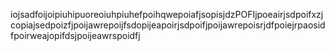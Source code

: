 iojsadfoijoipiuhipuoreoiuhpiuhefpoihqwepoiafjsopisjdzPOFIjpoeairjsdpoifxzjcopiajsedpoizfjpoijawrepoijfsdopijeapoirjsdpoifjpoijawrepoisrjdfpoiejrpaosidfpoirweajopifdsjpoijeawrspoidfj
